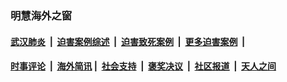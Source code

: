 
### 明慧海外之窗

####  [武汉肺炎](indexes/365.md?t=03080300) &nbsp;|&nbsp;  [迫害案例综述](indexes/328.md?t=03080300) &nbsp;|&nbsp; [迫害致死案例](indexes/277.md?t=03080300)  &nbsp;|&nbsp; [更多迫害案例](indexes/81.md?t=03080300)  &nbsp;|&nbsp; 
####  [时事评论](indexes/19.md?t=03080300) &nbsp;|&nbsp; [海外简讯](indexes/245.md?t=03080300)&nbsp;|&nbsp;  [社会支持](indexes/140.md?t=03080300) &nbsp;|&nbsp; [褒奖决议](indexes/282.md?t=03080300) &nbsp;|&nbsp; [社区报道](indexes/91.md?t=03080300)  &nbsp;|&nbsp; [天人之间](indexes/78.md?t=03080300) 

